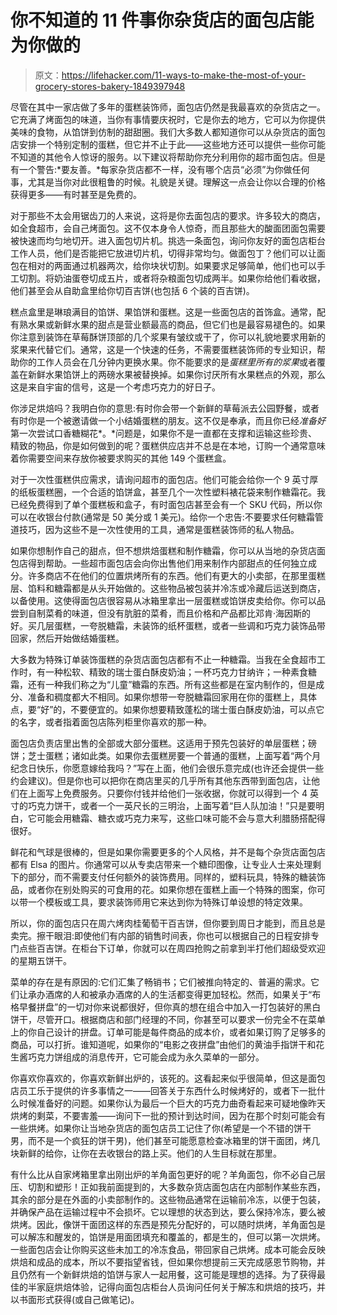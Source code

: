 # 你不知道的 11 件事你杂货店的面包店能为你做的

> 原文：<https://lifehacker.com/11-ways-to-make-the-most-of-your-grocery-stores-bakery-1849397948>

尽管在其中一家店做了多年的蛋糕装饰师，面包店仍然是我最喜欢的杂货店之一。它充满了烤面包的味道，当你有事情要庆祝时，它是你去的地方，它可以为你提供美味的食物，从馅饼到仿制的甜甜圈。我们大多数人都知道你可以从杂货店的面包店安排一个特别定制的蛋糕，但它并不止于此——这些地方还可以提供一些你可能不知道的其他令人惊讶的服务。以下建议将帮助你充分利用你的超市面包店。但是有一个警告:*要友善。*每家杂货店都不一样，没有哪个店员“必须”为你做任何事，尤其是当你对此很粗鲁的时候。礼貌是关键。理解这一点会让你以合理的价格获得更多——有时甚至是免费的。

对于那些不太会用锯齿刀的人来说，这将是你去面包店的要求。许多较大的商店，如全食超市，会自己烤面包。这不仅本身令人惊奇，而且那些大的酸面团面包需要被快速而均匀地切开。进入面包切片机。挑选一条面包，询问你友好的面包店柜台工作人员，他们是否能把它放进切片机，切得非常均匀。做面包丁？他们可以让面包在相对的两面通过机器两次，给你块状切割。如果要求足够简单，他们也可以手工切割。将奶油蛋卷切成五片，或者将杂粮面包切成两半。如果你给他们看收据，他们甚至会从自助盒里给你切百吉饼(也包括 6 个装的百吉饼)。

糕点盒里是琳琅满目的馅饼、果馅饼和蛋糕。这是一些面包店的首饰盒。通常，配有熟水果或新鲜水果的甜点是营业额最高的商品，但它们也是最容易褪色的。如果你注意到装饰在草莓酥饼顶部的几个浆果有皱纹或干了，你可以礼貌地要求用新的浆果来代替它们。通常，这是一个快速的任务，不需要蛋糕装饰师的专业知识，帮助你的工作人员会在几分钟内更换水果。你不能要求的是*蛋糕里所有的浆果*或者覆盖在新鲜水果馅饼上的两磅水果被替换掉。如果你讨厌所有水果糕点的外观，那么这是来自宇宙的信号，这是一个考虑巧克力的好日子。

你涉足烘焙吗？我明白你的意思:有时你会带一个新鲜的草莓派去公园野餐，或者有时你是一个被邀请做一个小结婚蛋糕的朋友。这不仅是奉承，而且你已经*准备好*第一次尝试口香糖糊花*。*问题是，如果你不是一直都在支撑和运输这些珍贵、精致的物品，你是如何做到的呢？蛋糕供应店并不总是在本地，订购一个通常意味着你需要空间来存放你被要求购买的其他 149 个蛋糕盒。

对于一次性蛋糕供应需求，请询问超市的面包店。他们可能会给你一个 9 英寸厚的纸板蛋糕圈，一个合适的馅饼盒，甚至几个一次性塑料裱花袋来制作糖霜花。我已经免费得到了单个蛋糕板和盒子，有时面包店甚至会有一个 SKU 代码，所以你可以在收银台付款(通常是 50 美分或 1 美元)。给你一个忠告:不要要求任何糖霜管道技巧，因为这些不是一次性使用的工具，通常是蛋糕装饰师的私人物品。

如果你想制作自己的甜点，但不想烘焙蛋糕和制作糖霜，你可以从当地的杂货店面包店得到帮助。一些超市面包店会向你出售他们用来制作内部甜点的任何独立成分。许多商店不在他们的位置烘烤所有的东西。他们有更大的小卖部，在那里蛋糕层、馅料和糖霜都是从头开始做的。这些物品被包装并冷冻或冷藏后运送到商店，以备使用。这使得面包店很容易从冰箱里拿出一层蛋糕或馅饼皮卖给你。你可以品尝到自制菜肴的味道，但没有肮脏的菜肴，而且价格和产品都比邓肯·海因斯的好。买几层蛋糕，一夸脱糖霜，未装饰的纸杯蛋糕，或者一些调和巧克力装饰品带回家，然后开始做结婚蛋糕。

大多数为特殊订单装饰蛋糕的杂货店面包店都有不止一种糖霜。当我在全食超市工作时，有一种松软、精致的瑞士蛋白酥皮奶油；一杯巧克力甘纳许；一种素食糖霜，还有一种我们称之为“儿童”糖霜的东西。所有这些都是在室内制作的，但是成分、准备和稠度都大不相同。如果你想带一夸脱糖霜回家用在你的蛋糕上，具体点，要“好”的，不要便宜的。如果你想要精致蓬松的瑞士蛋白酥皮奶油，可以点它的名字，或者指着面包店陈列柜里你喜欢的那一种。

面包店负责店里出售的全部或大部分蛋糕。这适用于预先包装好的单层蛋糕；磅饼；芝士蛋糕；诸如此类。如果你去蛋糕房要一个普通的蛋糕，上面写着“两个月纪念日快乐，你愿意嫁给我吗？”写在上面，他们会很乐意完成(也许还会提供一些约会建议)。但是你也可以把你在商店里买的几乎所有其他东西带到面包店，让他们在上面写上免费服务。只要你付钱并给他们一张收据，你就可以得到一个 4 英寸的巧克力饼干，或者一个一英尺长的三明治，上面写着“巨人队加油！”只是要明白，它可能会用糖霜、糖衣或巧克力来写，这些口味可能不会与意大利腊肠搭配得很好。

鲜花和气球是很棒的，但是如果你需要更多的个人风格，并不是每个杂货店面包店都有 Elsa 的图片。你通常可以从专卖店带来一个糖印图像，让专业人士来处理剩下的部分，而不需要支付任何额外的装饰费用。同样的，塑料玩具，特殊的糖装饰品，或者你在别处购买的可食用的花。如果你想在蛋糕上画一个特殊的图案，你可以带一个模板或工具，要求装饰师用它来达到你为特殊订单设想的特定效果。

所以，你的面包店只在周六烤肉桂葡萄干百吉饼，但你要到周日才能到，而且总是卖完。擦干眼泪:即使他们有内部的销售时间表，你也可以根据自己的日程安排专门点些百吉饼。在柜台下订单，你就可以在周四抢购之前拿到半打他们超级受欢迎的星期五饼干。

菜单的存在是有原因的:它们汇集了畅销书；它们被推向特定的、普遍的需求。它们让承办酒席的人和被承办酒席的人的生活都变得更加轻松。然而，如果关于“布格早餐拼盘”的一切对你来说都很好，但你真的想在组合中加入一打包装好的黑白饼干，尽管开口。根据商店和部门经理的不同，你甚至可以要求一份完全不在菜单上的你自己设计的拼盘。订单可能是每件商品的成本价，或者如果订购了足够多的商品，可以打折。谁知道呢，如果你的“电影之夜拼盘”由他们的黄油手指饼干和花生酱巧克力饼组成的消息传开，它可能会成为永久菜单的一部分。

你喜欢你喜欢的，你喜欢新鲜出炉的，该死的。这看起来似乎很简单，但这是面包店员工乐于提供的许多事情之一——回答关于东西什么时候烤好的，或者下一批什么时候准备好的问题。如果你认为最后一个巨大的巧克力曲奇看起来可疑地像昨天烘烤的剩菜，不要害羞——询问下一批的预计到达时间，因为在那个时刻可能会有一些烘烤。如果你让当地杂货店的面包店员工记住了你(希望是一个不错的饼干男，而不是一个疯狂的饼干男)，他们甚至可能愿意检查冰箱里的饼干面团，烤几块新鲜的给你，让你在去收银台的路上买。他们的人生目标就在那里。

有什么比从自家烤箱里拿出刚出炉的羊角面包更好的呢？羊角面包，你不必自己层压、切割和塑形！正如我前面提到的，大多数杂货店面包店在内部制作某些东西，其余的部分是在外面的小卖部制作的。这些物品通常在运输前冷冻，以便于包装，并确保产品在运输过程中不会损坏。它以理想的状态到达，要么保持冷冻，要么被烘烤。因此，像饼干面团这样的东西是预先分配好的，可以随时烘烤，羊角面包是可以解冻和醒发的，馅饼是用面团填充和覆盖的，都是生的，但可以第一次烘烤。一些面包店会让你购买这些未加工的冷冻食品，带回家自己烘烤。成本可能会反映烘焙和成品的成本，所以不要指望省钱，但如果你想提前三天完成感恩节购物，并且仍然有一个新鲜烘焙的馅饼与家人一起用餐，这可能是理想的选择。为了获得最佳的半家庭烘焙体验，记得向面包店柜台人员询问任何关于解冻和烘焙的技巧，并以书面形式获得(或自己做笔记)。
